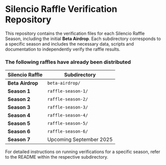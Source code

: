 # Silencio Raffle Verification Repository

This repository contains the verification files for each Silencio Raffle Season, including the initial **Beta Airdrop**. Each subdirectory corresponds to a specific season and includes the necessary data, scripts and documentation to independently verify the raffle results.  

### The following raffles have already been distributed

| Silencio Raffle          | Subdirectory |
|----------------------|-------------|
| **Beta Airdrop** | `beta-airdrop/` |
| **Season 1**   | `raffle-season-1/` |
| **Season 2**   | `raffle-season-2/` |
| **Season 3**   | `raffle-season-3/` |
| **Season 4**   | `raffle-season-4/` |
| **Season 5**   | `raffle-season-5/` |
| **Season 6**   | `raffle-season-6/` |
| **Season 7**   | Upcoming September 2025 |

For detailed instructions on running verifications for a specific season, refer to the README within the respective subdirectory.
